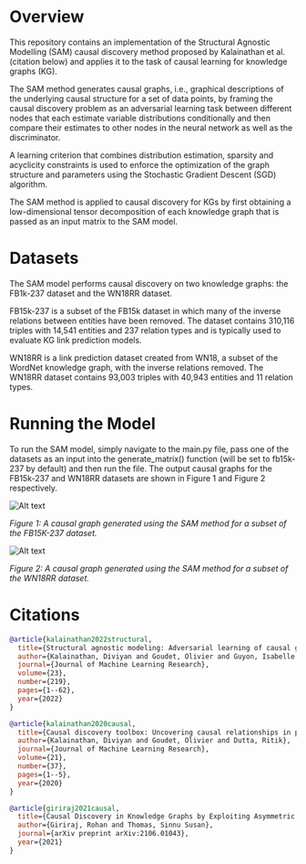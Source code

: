 # Overview

This repository contains an implementation of the Structural Agnostic Modelling (SAM) causal discovery method proposed by Kalainathan et al. (citation below) and applies it to the task of causal learning for knowledge graphs (KG). 

The SAM method generates causal graphs, i.e., graphical descriptions of the underlying causal structure for a set of data points, by framing the causal discovery problem as an adversarial learning task between different nodes that 
each estimate variable distributions conditionally and then compare their estimates to other nodes in the neural network as well as the discriminator.

A learning criterion that combines distribution estimation, sparsity and acyclicity constraints is used to enforce the optimization of the graph structure and parameters using the Stochastic Gradient Descent (SGD) algorithm. 

The SAM method is applied to causal discovery for KGs by first obtaining a low-dimensional tensor decomposition of each knowledge graph that is passed as an input matrix to the SAM model.

# Datasets
The SAM model performs causal discovery on two knowledge graphs: the FB1k-237 dataset and the WN18RR dataset.

FB15k-237 is a subset of the FB15k dataset in which many of the inverse relations between entities have been removed. The dataset contains 310,116 triples with 14,541 entities and 237 relation types and is typically used to evaluate KG link prediction models. 

WN18RR is a link prediction dataset created from WN18, a subset of the WordNet knowledge graph, with the inverse relations removed. The WN18RR dataset contains 93,003 triples with 40,943 entities and 11 relation types.

# Running the Model
To run the SAM model, simply navigate to the main.py file, pass one of the datasets as an input into the generate_matrix() function (will be set to fb15k-237 by default) and then run the file. The output causal graphs for the FB15k-237 and WN18RR datasets are shown in Figure 1
and Figure 2 respectively.

![Alt text](https://github.com/user-attachments/assets/292de346-f1ba-40b3-b34d-71b8a7a2caed)

<p align="left">
  <em>Figure 1: A causal graph generated using the SAM method for a subset of the FB15K-237 dataset.</em>
</p>

![Alt text](https://github.com/user-attachments/assets/47ca27a4-8d54-4a27-8c67-51e81c9bfc0d)

<p align="left">
  <em>Figure 2: A causal graph generated using the SAM method for a subset of the WN18RR dataset.</em>
</p>

# Citations
```bibtex
@article{kalainathan2022structural,
  title={Structural agnostic modeling: Adversarial learning of causal graphs},
  author={Kalainathan, Diviyan and Goudet, Olivier and Guyon, Isabelle and Lopez-Paz, David and Sebag, Mich{\`e}le},
  journal={Journal of Machine Learning Research},
  volume={23},
  number={219},
  pages={1--62},
  year={2022}
}

@article{kalainathan2020causal,
  title={Causal discovery toolbox: Uncovering causal relationships in python},
  author={Kalainathan, Diviyan and Goudet, Olivier and Dutta, Ritik},
  journal={Journal of Machine Learning Research},
  volume={21},
  number={37},
  pages={1--5},
  year={2020}
}

@article{giriraj2021causal,
  title={Causal Discovery in Knowledge Graphs by Exploiting Asymmetric Properties of Non-Gaussian Distributions},
  author={Giriraj, Rohan and Thomas, Sinnu Susan},
  journal={arXiv preprint arXiv:2106.01043},
  year={2021}
}
